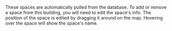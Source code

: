 These spaces are automatically pulled from the database. To add or remove a space from this building, you will need to edit the space's info.
The position of the space is edited by dragging it around on the map. Hovering over the space will show the space's name.